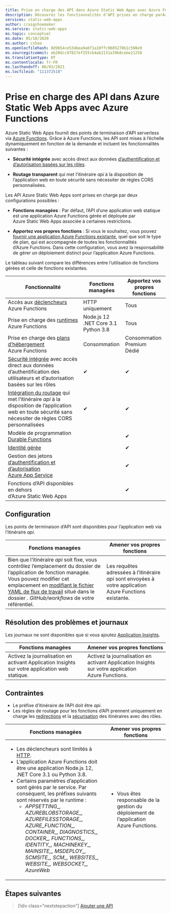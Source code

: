 ```yaml
---
title: Prise en charge des API dans Azure Static Web Apps avec Azure Functions
description: Découvrez les fonctionnalités d’API prises en charge parAzure Static Web Apps
services: static-web-apps
author: craigshoemaker
ms.service: static-web-apps
ms.topic: conceptual
ms.date: 05/18/2020
ms.author: cshoe
ms.openlocfilehash: 8d9654ce534bea9a6f1a10ffc9605278b1c598e9
ms.sourcegitcommit: eb20dcc97827ef255cb4ab2131a39b8cebe21258
ms.translationtype: HT
ms.contentlocale: fr-FR
ms.lasthandoff: 06/03/2021
ms.locfileid: "111372518"
---
```

# <a name="api-support-in-azure-static-web-apps-with-azure-functions"></a>Prise en charge des API dans Azure Static Web Apps avec Azure Functions

Azure Static Web Apps fournit des points de terminaison d’API serverless via [Azure Functions](../azure-functions/functions-overview.md). Grâce à Azure Functions, les API sont mises à l’échelle dynamiquement en fonction de la demande et incluent les fonctionnalités suivantes :

- **Sécurité intégrée** avec accès direct aux données [d’authentification et d’autorisation basées sur les rôles](user-information.md).

- **Routage transparent** qui met l’itinéraire _api_ à la disposition de l’application web en toute sécurité sans nécessiter de règles CORS personnalisées.

Les API Azure Static Web Apps sont prises en charge par deux configurations possibles :

- **Fonctions managées** : Par défaut, l’API d’une application web statique est une application Azure Functions gérée et déployée par Azure Static Web Apps associée à certaines restrictions.

- **Apportez vos propres fonctions** : Si vous le souhaitez, vous pouvez [fournir une application Azure Functions existante](functions-bring-your-own.md), quel que soit le type de plan, qui est accompagnée de toutes les fonctionnalités d’Azure Functions. Dans cette configuration, vous avez la responsabilité de gérer un déploiement distinct pour l’application Azure Functions.

Le tableau suivant compare les différences entre l’utilisation de fonctions gérées et celle de fonctions existantes.

| Fonctionnalité | Fonctions managées | Apportez vos propres fonctions |
| --- | --- | --- |
| Accès aux [déclencheurs](../azure-functions/functions-triggers-bindings.md#supported-bindings) Azure Functions | HTTP uniquement | Tous |
| Prise en charge des [runtimes](../azure-functions/supported-languages.md#languages-by-runtime-version) Azure Functions | Node.js 12<br>.NET Core 3.1<br>Python 3.8 | Tous |
| Prise en charge des [plans d’hébergement](../azure-functions/functions-scale.md) Azure Functions | Consommation | Consommation<br>Premium<br>Dédié |
| [Sécurité intégrée](user-information.md) avec accès direct aux données d’authentification des utilisateurs et d’autorisation basées sur les rôles | ✔ | ✔ |
| [Intégration du routage](./configuration.md?#routes) qui met l’itinéraire _api_ à la disposition de l’application web en toute sécurité sans nécessiter de règles CORS personnalisées | ✔ | ✔ |
| Modèle de programmation [Durable Functions](../azure-functions/durable/durable-functions-overview.md) | | ✔ |
| [Identité gérée](../app-service/overview-managed-identity.md) | | ✔ |
| Gestion des jetons [d’authentification et d’autorisation Azure App Service](../app-service/configure-authentication-provider-aad.md) | | ✔ |
| Fonctions d’API disponibles en dehors d’Azure Static Web Apps |  | ✔ |

## <a name="configuration"></a>Configuration

Les points de terminaison d’API sont disponibles pour l’application web via l’itinéraire _api_.

| Fonctions managées | Amener vos propres fonctions |
| --- | --- |
| Bien que l’itinéraire _api_ soit fixe, vous contrôlez l’emplacement du dossier de l’application de fonction managée. Vous pouvez modifier cet emplacement en [modifiant le fichier YAML de flux de travail](github-actions-workflow.md#build-and-deploy) situé dans le dossier _. GitHub/workflows_ de votre référentiel. | Les requêtes adressées à l’itinéraire _api_ sont envoyées à votre application Azure Functions existante. |

## <a name="troubleshooting-and-logs"></a>Résolution des problèmes et journaux

Les journaux ne sont disponibles que si vous ajoutez [Application Insights](monitor.md).

| Fonctions managées | Amener vos propres fonctions |
| --- | --- |
| Activez la journalisation en activant Application Insights sur votre application web statique. | Activez la journalisation en activant Application Insights sur votre application Azure Functions. |

## <a name="constraints"></a>Contraintes

- Le préfixe d’itinéraire de l’API doit être _api_.
- Les règles de routage pour les fonctions d’API prennent uniquement en charge les [redirections](configuration.md#defining-routes) et la [sécurisation](configuration.md#securing-routes-with-roles) des itinéraires avec des rôles.

| Fonctions managées | Amener vos propres fonctions |
| --- | --- |
| <ul><li>Les déclencheurs sont limités à [HTTP](../azure-functions/functions-bindings-http-webhook.md).</li><li>L’application Azure Functions doit être une application Node.js 12, .NET Core 3.1 ou Python 3.8.</li><li>Certains paramètres d’application sont gérés par le service. Par conséquent, les préfixes suivants sont réservés par le runtime :<ul><li>*APPSETTING\_, AZUREBLOBSTORAGE\_, AZUREFILESSTORAGE\_, AZURE_FUNCTION\_, CONTAINER\_, DIAGNOSTICS\_, DOCKER\_, FUNCTIONS\_, IDENTITY\_, MACHINEKEY\_, MAINSITE\_, MSDEPLOY\_, SCMSITE\_, SCM\_, WEBSITES\_, WEBSITE\_, WEBSOCKET\_, AzureWeb*</li></ul></li></ul> | <ul><li>Vous êtes responsable de la gestion du déploiement de l’application Azure Functions.</li></ul> |

## <a name="next-steps"></a>Étapes suivantes

> [!div class="nextstepaction"]
> [Ajouter une API](add-api.md)
